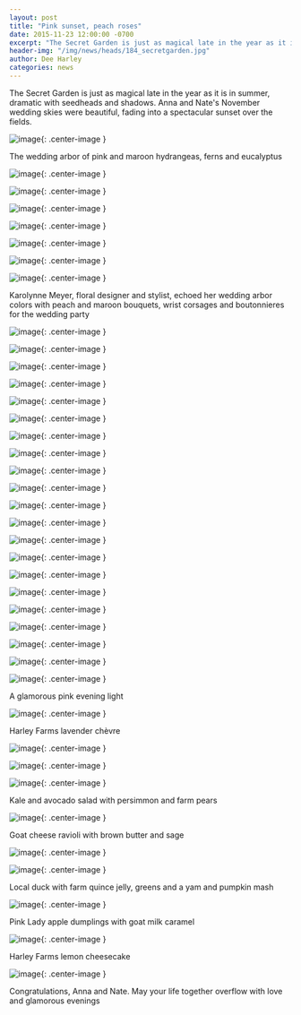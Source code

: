 ```yaml
---
layout: post
title: "Pink sunset, peach roses"
date: 2015-11-23 12:00:00 -0700
excerpt: "The Secret Garden is just as magical late in the year as it is in summer, dramatic with ..."
header-img: "/img/news/heads/184_secretgarden.jpg"
author: Dee Harley
categories: news
---
```

The Secret Garden is just as magical late in the year as it is in
summer, dramatic with seedheads and shadows. Anna and Nate's November
wedding skies were beautiful, fading into a spectacular sunset over
the fields.

![image](/img/news/184_smallarbor.jpg){: .center-image }

The wedding arbor of pink and maroon hydrangeas, ferns and eucalyptus

![image](/img/news/184_willowsintruck.jpg){: .center-image }

![image](/img/news/184_vasemoving.jpg){: .center-image }

![image](/img/news/184_lavendercheese1.jpg){: .center-image }

![image](/img/news/184_fulltable2.jpg){: .center-image }

![image](/img/news/184_michelle.jpg){: .center-image }

![image](/img/news/184_flowers&glasses2.jpg){: .center-image }

![image](/img/news/184_scissors.jpg){: .center-image }

Karolynne Meyer, floral designer and stylist, echoed her wedding arbor
colors with peach and maroon bouquets, wrist corsages and boutonnieres
for the wedding party

![image](/img/news/184_buttonholes.jpg){: .center-image }

![image](/img/news/184_wristflowers.jpg){: .center-image }

![image](/img/news/184_wristflowers3.jpg){: .center-image }

![image](/img/news/184_buttonhole3.jpg){: .center-image }

![image](/img/news/184_groom.jpg){: .center-image }

![image](/img/news/184_bouquets.jpg){: .center-image }

![image](/img/news/184_bouquetdetail.jpg){: .center-image }



![image](/img/news/184_waiting3.jpg){: .center-image }

![image](/img/news/184_bouquets3.jpg){: .center-image }

![image](/img/news/184_bouquets4.jpg){: .center-image }

![image](/img/news/184_bouquets5.jpg){: .center-image }

![image](/img/news/184_waitdrinks.jpg){: .center-image }

![image](/img/news/184_waiting5.jpg){: .center-image }

![image](/img/news/184_waiting4.jpg){: .center-image }

![image](/img/news/184_bouquets2.jpg){: .center-image }

![image](/img/news/184_peachroses.jpg){: .center-image }

![image](/img/news/184_bridearrives.jpg){: .center-image }

![image](/img/news/184_bridebouquet2.jpg){: .center-image }



![image](/img/news/184_bride.jpg){: .center-image }

![image](/img/news/184_bride&groom2.jpg){: .center-image }

![image](/img/news/184_barnfront.jpg){: .center-image }

A glamorous pink evening light

![image](/img/news/184_lavendercheese.jpg){: .center-image }

Harley Farms lavender chèvre

![image](/img/news/184_candletable.jpg){: .center-image }

![image](/img/news/184_tableroses2.jpg){: .center-image }

![image](/img/news/184_kalesalad.jpg){: .center-image }

Kale and avocado salad with persimmon and farm pears

![image](/img/news/184_ravioli2.jpg){: .center-image }

Goat cheese ravioli with brown butter and sage

![image](/img/news/184_dinnerserving.jpg){: .center-image }

![image](/img/news/184_dinner.jpg){: .center-image }

Local duck with farm quince jelly, greens and a yam and pumpkin mash

![image](/img/news/184_appledumpling.jpg){: .center-image }

Pink Lady apple dumplings with goat milk caramel

![image](/img/news/184_cheesecake.jpg){: .center-image }

Harley Farms lemon cheesecake

![image](/img/news/184_inthewoods.jpg){: .center-image }

Congratulations, Anna and Nate. May your life together overflow with
love and glamorous evenings


